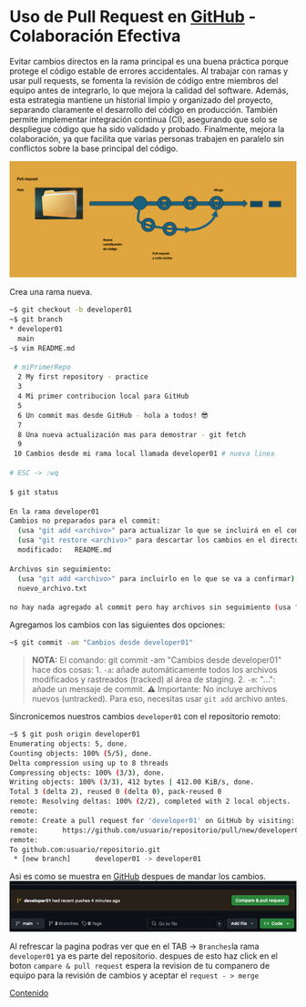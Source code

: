 # Uso de Pull Request en [GitHub](https://github.com) - Colaboración Efectiva

Evitar cambios directos en la rama principal es una buena práctica porque protege el código estable de errores accidentales. Al trabajar con ramas y usar pull requests, se fomenta la revisión de código entre miembros del equipo antes de integrarlo, lo que mejora la calidad del software. Además, esta estrategia mantiene un historial limpio y organizado del proyecto, separando claramente el desarrollo del código en producción. También permite implementar integración continua (CI), asegurando que solo se despliegue código que ha sido validado y probado. Finalmente, mejora la colaboración, ya que facilita que varias personas trabajen en paralelo sin conflictos sobre la base principal del código.

![pull request](Images/pull_request.png)

Crea una rama nueva.

```bash
~$ git checkout -b developer01
~$ git branch
* developer01
  main
~$ vim README.md

 # miPrimerRepo
  2 My first repository - practice
  3 
  4 Mi primer contribucion local para GitHub
  5 
  6 Un commit mas desde GitHub - hola a todos! 😎
  7 
  8 Una nueva actualización mas para demostrar - git fetch
  9 
 10 Cambios desde mi rama local llamada developer01 # nueva linea

# ESC -> :wq

$ git status

En la rama developer01
Cambios no preparados para el commit:
  (usa "git add <archivo>" para actualizar lo que se incluirá en el commit)
  (usa "git restore <archivo>" para descartar los cambios en el directorio de trabajo)
  modificado:   README.md

Archivos sin seguimiento:
  (usa "git add <archivo>" para incluirlo en lo que se va a confirmar)
  nuevo_archivo.txt

no hay nada agregado al commit pero hay archivos sin seguimiento (usa "git add" para hacerles seguimiento)
```

Agregamos los cambios con las siguientes dos opciones:

```bash
~$ git commit -am "Cambios desde developer01"
```

> **NOTA:** El comando: git commit -am "Cambios desde developer01" hace dos cosas:
    1. `-a`: añade automáticamente todos los archivos modificados y rastreados (tracked) al área de staging.
    2. `-m`: "...": añade un mensaje de commit.
    ⚠ Importante: No incluye archivos nuevos (untracked). Para eso, necesitas usar `git add` archivo antes.

Sincronicemos nuestros cambios `developer01` con el repositorio remoto:

```bash
~$ $ git push origin developer01
Enumerating objects: 5, done.
Counting objects: 100% (5/5), done.
Delta compression using up to 8 threads
Compressing objects: 100% (3/3), done.
Writing objects: 100% (3/3), 412 bytes | 412.00 KiB/s, done.
Total 3 (delta 2), reused 0 (delta 0), pack-reused 0
remote: Resolving deltas: 100% (2/2), completed with 2 local objects.
remote: 
remote: Create a pull request for 'developer01' on GitHub by visiting:
remote:      https://github.com/usuario/repositorio/pull/new/developer01
remote: 
To github.com:usuario/repositorio.git
 * [new branch]      developer01 -> developer01
 ```

 Asi es como se muestra en [GitHub](https://github.com) despues de mandar los cambios.
 ![Comare & pull request](Images/request_github.png)

Al refrescar la pagina podras ver que en el TAB -> `Branches`la rama `developer01` ya es parte del repositorio. despues de esto haz click en el boton `campare & pull request` espera la revision de tu companero de equipo para la revisión de cambios y aceptar el `request - > merge`

[Contenido](README.md)
